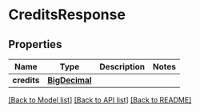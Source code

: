 # CreditsResponse

## Properties
Name | Type | Description | Notes
------------ | ------------- | ------------- | -------------
**credits** | [**BigDecimal**](BigDecimal.md) |  | 

[[Back to Model list]](../README.md#documentation-for-models) [[Back to API list]](../README.md#documentation-for-api-endpoints) [[Back to README]](../README.md)

